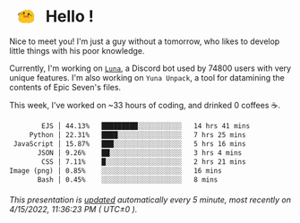 <h1>   <img src="./spoink.gif" style="vertical-align:middle;" width="30px">   Hello ! </h1>

Nice to meet you! I'm just a guy without a tomorrow, who likes to develop little things with his poor knowledge.

Currently, I'm working on <a href='https://github.com/Asgarrrr/Luna'>`Luna`</a>, a Discord bot used by 74800 users with very unique features. I'm also working on `Yuna Unpack`, a tool for datamining the contents of Epic Seven's files.

This week, I've worked on ~33 hours of coding, and drinked 0 coffees ☕.

```
        EJS │ 44.13%   █████████░░░░░░░░░░░   14 hrs 41 mins
     Python │ 22.31%   ████░░░░░░░░░░░░░░░░   7 hrs 25 mins
 JavaScript │ 15.87%   ███░░░░░░░░░░░░░░░░░   5 hrs 16 mins
       JSON │ 9.26%    ██░░░░░░░░░░░░░░░░░░   3 hrs 4 mins
        CSS │ 7.11%    █░░░░░░░░░░░░░░░░░░░   2 hrs 21 mins
Image (png) │ 0.85%    ░░░░░░░░░░░░░░░░░░░░   16 mins
       Bash │ 0.45%    ░░░░░░░░░░░░░░░░░░░░   8 mins
```

###### This presentation is [updated](https://github.com/Asgarrrr) automatically every 5 minute, most recently on 4/15/2022, 11:36:23 PM ( UTC±0 ).